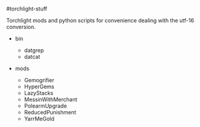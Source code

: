 #torchlight-stuff

Torchlight mods and python scripts for convenience dealing with the utf-16
conversion.


* bin
    * datgrep
    * datcat

* mods
    * Gemogrifier
    * HyperGems
    * LazyStacks
    * MessinWithMerchant
    * PolearmUpgrade
    * ReducedPunishment
    * YarrMeGold
